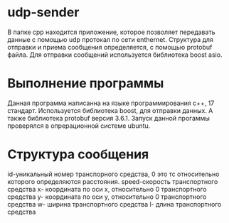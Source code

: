 # udp-sender
В папке cpp находится приложение, которое позволяет передавать данные с помощью udp протокал по сети enthernet.
Структура для отправки и приема сообщения определяется, с помощью protobuf файла. Для отправки сообщений используется библиотека boost asio.

# Выполнение программы
Данная программа написанна на языке программирования c++, 17 стандарт.
Используется библиотека boost, для отправки данных.
А также библиотека protobuf версия 3.6.1.
Запуск данной прогаммы проверялся в опрерационной системе ubuntu.

# Структура сообщения
id-уникальный номер транспорного средства, 0 это тс относительно которого определяются расстояния.
speed-скорость транспортного средства
x- координата по оси x, относительно 0 транспортного средства
y- координата по оси y, относительно 0 транспортного средства
w- ширина транспортного средства
l- длина транспортного средства

